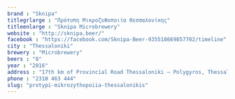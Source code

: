 ```yaml
---
brand : "Sknipa"
titlegrlarge : "Πρότυπη Μικροζυθοποιία Θεσσαλονίκης"
titleenlarge : "Sknipa Microbrewery"
website : "http://sknipa.beer/"
facebook : "https://facebook.com/Sknipa-Beer-935518669857702/timeline"
city : "Thessaloniki"
brewery : "Microbrewery"
beers : "8"
year : "2016"
address : "17th km of Provincial Road Thessaloniki – Polygyros, Thessaloniki, 570 01, Greece"
phone : "2310 463 444"
slug: "protypi-mikrozythopoiia-thessalonikis"
---
```

